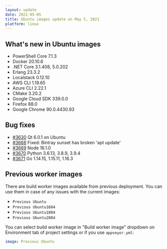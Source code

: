 ```yaml
---
layout: update
date: 2021-05-05
title: Ubuntu images update on May 5, 2021
platform: linux
---
```


## What's new in Ubuntu images

* PowerShell Core 7.1.3
* Docker 20.10.6
* .NET Core 3.1.408, 5.0.202
* Erlang 23.3.2
* Localstack 0.12.10
* AWS CLI 1.19.65
* Azure CLI 2.22.1
* CMake 3.20.2
* Google Cloud SDK 339.0.0
* Firefox 88.0
* Google Chrome 90.0.4430.93

## Bug fixes

* [#3630](https://github.com/appveyor/ci/issues/3630) Qt 6.0.1 on Ubuntu
* [#3668](https://github.com/appveyor/ci/issues/3668) Fixed: Bintray sunset has broken 'apt update'
* [#3669](https://github.com/appveyor/ci/issues/3669) Node 16.1.0
* [#3670](https://github.com/appveyor/ci/issues/3670) Python 3.6.13, 3.8.9, 3.9.4
* [#3671](https://github.com/appveyor/ci/issues/3671) Go 1.14.15, 1.15.11, 1.16.3

## Previous worker images

There are build worker images available from previous deployment. You can use them in case of any issues with the current images:

* `Previous Ubuntu`
* `Previous Ubuntu1604`
* `Previous Ubuntu1804`
* `Previous Ubuntu2004`

You can select build worker image in "Build worker image" dropdown on Environment tab of project settings or if you use `appveyor.yml`:

```yaml
image: Previous Ubuntu
```